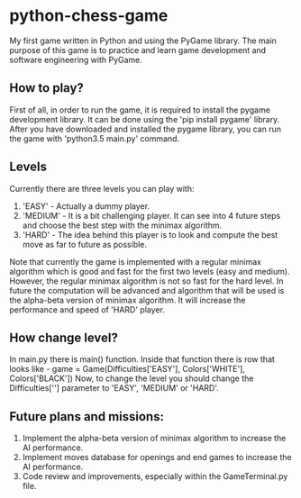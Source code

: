 # python-chess-game
My first game written in Python and using the PyGame library. The main purpose of this game is to practice and learn game development and software engineering with PyGame.

## How to play?
First of all, in order to run the game, it is required to install the pygame development library. It can be done using the 'pip install pygame' library. After you have downloaded and installed the pygame library, you can run the game with 'python3.5 main.py' command.

## Levels
Currently there are three levels you can play with:

1) 'EASY' - Actually a dummy player. 
2) 'MEDIUM' - It is a bit challenging player. It can see into 4 future steps and choose the best step with the minimax algorithm.
3) 'HARD' - The idea behind this player is to look and compute the best move as far to future as possible. 

Note that currently the game is implemented with a regular minimax algorithm which is good and fast for the first two levels (easy and medium). However, the regular minimax algorithm is not so fast for the hard level. In future the computation will be advanced and algorithm that will be used is the alpha-beta version of minimax algorithm. It will increase the performance and speed of 'HARD' player.

## How change level?
In main.py there is main() function. Inside that function there is row that looks like - 
  game = Game(Difficulties['EASY'], Colors['WHITE'], Colors['BLACK'])
Now, to change the level you should change the Difficulties[''] parameter to 'EASY', 'MEDIUM' or 'HARD'. 
 
## Future plans and missions:
1) Implement the alpha-beta version of minimax algorithm to increase the AI performance.
2) Implement moves database for openings and end games to increase the AI performance.
3) Code review and improvements, especially within the GameTerminal.py file. 
